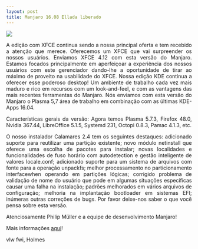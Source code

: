 ```yaml
---
layout: post
title: Manjaro 16.08 Ellada liberado
---
```


<img src="https://s21.postimg.org/wf5a7jpfr/ellada.png">

<p style="text-align: justify;">A edição com XFCE continua sendo a nossa principal oferta e tem recebido a atenção que merece. Oferecemos um XFCE que vai surpreender os nossos usuários. Enviamos XFCE 4.12 com esta versão do Manjaro. Estamos focados principalmente em aperfeiçoar a experiência dos nossos usuários com este gerenciador dando-lhe a oportunidade de tirar ao máximo de proveito na usabilidade do XFCE.
Nossa edição KDE continua a oferecer esse poderoso desktop! Um ambiente de trabalho cada vez mais maduro e rico em recursos com um look-and-feel, e com as vantagens das mais recentes ferramentas do Manjaro. Nós enviamos com esta versão do Manjaro o Plasma 5,7 área de trabalho em combinação com as últimas KDE-Apps 16.04.</p>

<p style="text-align: justify;">Características gerais da versão: Agora temos Plasma 5.7.3, Firefox 48.0, Nvidia 367.44, LibreOffice 5.1.5, Systemd 231, Octopi 0.8.3, Pamac 4.1.3, etc.</p> 

<p style="text-align: justify;">O nosso instalador Calamares 2.4 tem os seguintes destaques: adicionado suporte para reutilizar uma partição existente; novo módulo netinstall que oferece uma escolha de pacotes para instalar;
novas localidades e funcionalidades de fuso horário com autodetection e gestão inteligente de valores locale.conf; adicionado suporte para um sistema de arquivos com fonte para a operação unpackfs; melhor processamento no particionamento interfacewhen operando em partições lógicas;
corrigido problema de validação de nome do usuário que pode em algumas situações específicas causar uma falha na instalação; padrões melhorados em vários arquivos de configuração; melhoria na implantação bootloader em sistemas EFI; inúmeras outras correções de bugs.
Por favor deixe-nos saber o que você pensa sobre esta versão.</p>
 
<p style="text-align: justify;">Atenciosamente Philip Müller e a equipe de desenvolvimento Manjaro!</p>

<p style="text-align: justify;">Mais informações <a href="https://manjaro.org/2016/08/31/manjaro-ellada-finally-released/">aqui</a>!</p>

vlw fwi, Holmes